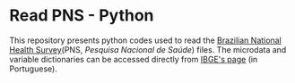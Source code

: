 # Read PNS - Python
This repository presents python codes used to read the [Brazilian National Health Survey](!http://ghdx.healthdata.org/record/brazil-national-health-survey-2013)(PNS, *Pesquisa Nacional de Saúde*) files. The microdata and variable dictionaries can be accessed directly from [IBGE's page](!https://www.ibge.gov.br/estatisticas/sociais/saude/9160-pesquisa-nacional-de-saude.html?=&t=o-que-e) (in Portuguese).